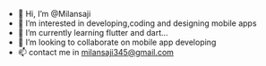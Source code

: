- 👋 Hi, I’m @Milansaji
- 👀 I’m interested in developing,coding and designing mobile apps
- 🌱 I’m currently learning flutter and dart...
- 💞️ I’m looking to collaborate on mobile app developing
- 📫 contact me in milansaji345@gmail.com

<!---
Milansaji/Milansaji is a ✨ special ✨ repository because its `README.md` (this file) appears on your GitHub profile.
You can click the Preview link to take a look at your changes.
--->
